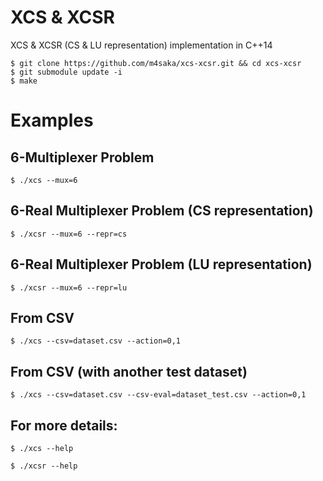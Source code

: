 # XCS &amp; XCSR
XCS &amp; XCSR (CS & LU representation) implementation in C++14

```
$ git clone https://github.com/m4saka/xcs-xcsr.git && cd xcs-xcsr
$ git submodule update -i
$ make
```

# Examples

## 6-Multiplexer Problem
```
$ ./xcs --mux=6
```

## 6-Real Multiplexer Problem (CS representation)
```
$ ./xcsr --mux=6 --repr=cs
```

## 6-Real Multiplexer Problem (LU representation)
```
$ ./xcsr --mux=6 --repr=lu
```

## From CSV
```
$ ./xcs --csv=dataset.csv --action=0,1
```

## From CSV (with another test dataset)
```
$ ./xcs --csv=dataset.csv --csv-eval=dataset_test.csv --action=0,1
```

## For more details:
```
$ ./xcs --help
```
```
$ ./xcsr --help
```
